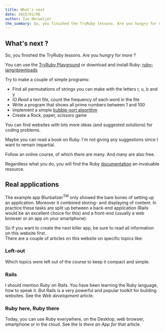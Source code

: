 ```yaml
---
title: What's next
date: 2015/01/06
author: Ivo Herweijer
the_summary: So, you finished the TryRuby lessons. Are you hungry for more ? Here are some tips to let you continue on the path to Ruby enlightenment.
---
```


## What's next ?
So, you finished the TryRuby lessons. Are you hungry for more ?

You can use the
<a href="/TryRuby/playground">TryRuby Playground</a>
or download and install Ruby:
<a href="https://www.ruby-lang.org/en/downloads/" target="_blank">ruby-lang/downloads</a>

Try to make a couple of simple programs:

- Find all permutations of strings you can make with the letters r, u, b and y
- _IO.Read_ a text file, count the frequency of each word in the file
- Write a program that shows all prime numbers between 1 and 100
- Implement a simple <a href="http://en.wikipedia.org/wiki/Bubble_sort" target="_blank">bubble-sort algorithm</a>
- Create a Rock, paper, scissors game

You can find websites with lots more ideas (and suggested solutions) for coding problems.

Maybe you can read a book on Ruby. I'm not giving any suggestions since I want to remain
impartial.

Follow an online course, of which there are many. And many are also free.

Regardless what you do, you will find the Ruby
<a href="http://www.ruby-doc.org/core/" target="_blank">documentation</a>
an invaluable resource.


## Real applications
The example app Blurbalizer<sup>TM</sup> only showed the bare bones of setting up an application.
Moreover it combined storing- and displaying of content. In practice these tasks are
split up between a back-end application (Rails would be an excellent choice for this) and a
front-end (usually a web browser or an app on your smartphone).

So if you want to create the next killer app, be sure to read all information on this website
first.  
There are a couple of articles on this website on specific topics like:

### Left-out
Which topics were left out of the course to keep it compact and simple.

### Rails
I should mention _Ruby on Rails_. You have been learning the Ruby language, how to speak it.
But Rails is a very powerful and popular toolkit for building websites.
See the _Web development_ article.

### Ruby here, Ruby there
Today, you can use Ruby everywhere, on the Desktop, web browser, smartphone or in the cloud.
See the _Is there an App for that_ article.
